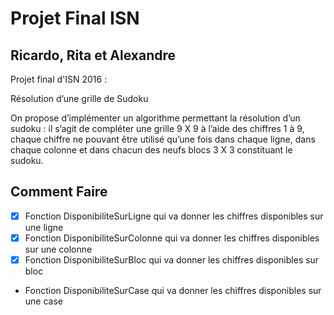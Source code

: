 # Projet Final ISN
## Ricardo, Rita et Alexandre
Projet final d'ISN 2016 :

Résolution d’une grille de Sudoku

On propose d’implémenter un algorithme permettant la résolution d’un sudoku : il s’agit de compléter une grille 9 X 9 à l’aide des chiffres 1 à 9, chaque chiffre ne pouvant être utilisé qu’une fois dans chaque ligne, dans chaque colonne et dans chacun des neufs blocs 3 X 3 constituant le sudoku.

## Comment Faire

- [x] Fonction DisponibiliteSurLigne qui va donner les chiffres disponibles sur une ligne
- [x] Fonction DisponibiliteSurColonne qui va donner les chiffres disponibles sur une colonne
- [x] Fonction DisponibiliteSurBloc qui va donner les chiffres disponibles sur bloc
- Fonction DisponibiliteSurCase qui va donner les chiffres disponibles sur une case
